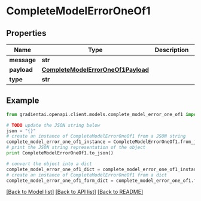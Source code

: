 # CompleteModelErrorOneOf1


## Properties
Name | Type | Description | Notes
------------ | ------------- | ------------- | -------------
**message** | **str** |  | 
**payload** | [**CompleteModelErrorOneOf1Payload**](CompleteModelErrorOneOf1Payload.md) |  | 
**type** | **str** |  | 

## Example

```python
from gradientai.openapi.client.models.complete_model_error_one_of1 import CompleteModelErrorOneOf1

# TODO update the JSON string below
json = "{}"
# create an instance of CompleteModelErrorOneOf1 from a JSON string
complete_model_error_one_of1_instance = CompleteModelErrorOneOf1.from_json(json)
# print the JSON string representation of the object
print CompleteModelErrorOneOf1.to_json()

# convert the object into a dict
complete_model_error_one_of1_dict = complete_model_error_one_of1_instance.to_dict()
# create an instance of CompleteModelErrorOneOf1 from a dict
complete_model_error_one_of1_form_dict = complete_model_error_one_of1.from_dict(complete_model_error_one_of1_dict)
```
[[Back to Model list]](../README.md#documentation-for-models) [[Back to API list]](../README.md#documentation-for-api-endpoints) [[Back to README]](../README.md)


